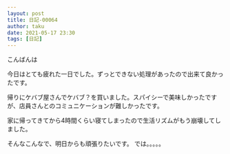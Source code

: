 ```yaml
---
layout: post
title: 日記-00064
author: taku
date: 2021-05-17 23:30
tags: [日記]
---
```


こんばんは

今日はとても疲れた一日でした。ずっとできない処理があったので出来て良かったです。

帰りにケバブ屋さんでケバブ？を買いました。スパイシーで美味しかったですが、店員さんとのコミュニケーションが難しかったです。

家に帰ってきてから4時間くらい寝てしまったので生活リズムがもう崩壊してしました。

そんなこんなで、明日からも頑張りたいです。
では。。。。。